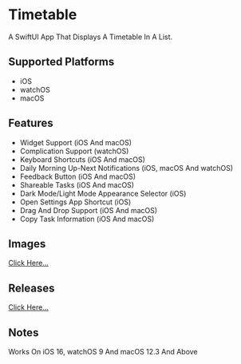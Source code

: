 # Timetable
A SwiftUI App That Displays A Timetable In A List.

## Supported Platforms
- iOS
- watchOS
- macOS

## Features
- Widget Support (iOS And macOS)
- Complication Support (watchOS)
- Keyboard Shortcuts (iOS And macOS)
- Daily Morning Up-Next Notifications (iOS, macOS And watchOS)
- Feedback Button (iOS And macOS)
- Shareable Tasks (iOS And macOS)
- Dark Mode/Light Mode Appearance Selector (iOS)
- Open Settings App Shortcut (iOS)
- Drag And Drop Support (iOS And macOS)
- Copy Task Information (iOS And macOS)
 
## Images
[Click Here...]()

## Releases
[Click Here...](https://github.com/markydoodled/Timetable/releases)

## Notes
 Works On iOS 16, watchOS 9 And macOS 12.3 And Above
